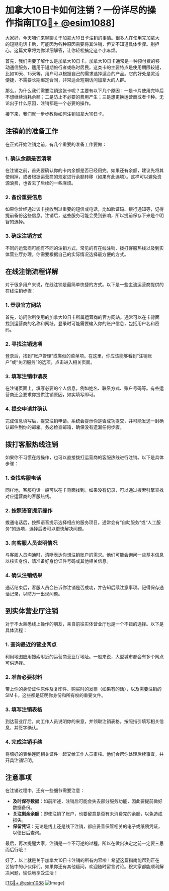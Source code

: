 # 加拿大10日卡如何注销？一份详尽的操作指南[[TG💪+ @esim1088](https://t.me/s/esim1088)]

大家好，今天咱们来聊聊关于加拿大10日卡注销的事情。很多人在使用完加拿大的短期电话卡后，可能因为各种原因需要将其注销，但又不知道具体步骤。别担心，这篇文章将为你详细解答，让你轻松搞定这个小麻烦。

首先，我们需要了解什么是加拿大10日卡。加拿大10日卡通常是一种预付费的移动通信服务，适用于短期旅行者或临时居民。这类卡的主要特点是使用期限较短，比如10天、15天等，用户可以根据自己的需求选择适合的产品。它的好处是灵活便捷，不需要长期绑定合同，非常适合短期访问加拿大的人群。

那么，为什么我们需要注销这张卡呢？主要有以下几个原因：一是卡片使用完毕后不想继续消耗余额；二是防止不必要的费用产生；三是想更换运营商或者卡种。无论出于什么原因，注销都是一个必要的操作。

接下来，我们就一步步教你如何注销加拿大10日卡。

## 注销前的准备工作

在正式开始注销之前，有几个重要的准备工作要做：

### 1. 确认余额是否清零
在注销之前，首先要确认你的卡内余额是否已经用完。如果还有余额，建议先将其使用掉，或者根据运营商的规定进行余额转移（如果有此选项）。这样可以避免资源浪费，也省去了后续的一些麻烦。

### 2. 备份重要信息
如果你曾经通过该卡接收到过重要的短信或电话，比如验证码、银行通知等，记得提前备份这些信息。注销后，这些服务可能会受到影响，所以提前保存下来是个明智的选择。

### 3. 确定注销方式
不同的运营商可能有不同的注销方式，常见的有在线注销、拨打客服热线以及到实体营业厅办理。你需要根据自己的实际情况选择最方便的方式。

## 在线注销流程详解

对于很多用户来说，在线注销是最简单快捷的方式。以下是一些主流运营商提供的在线注销步骤：

### 1. 登录官方网站
首先，访问你所使用的加拿大10日卡所属运营商的官方网站。通常可以在卡背面找到运营商的名称和网址。登录时可能需要输入你的账户信息，包括用户名和密码。

### 2. 寻找注销选项
登录后，找到“账户管理”或类似的菜单项。在这里，你应该能够看到“注销账户”或“关闭服务”的选项。点击进入相关页面。

### 3. 填写注销申请表
在注销页面上，填写必要的个人信息，例如姓名、联系方式、账户号码等。有些运营商还会要求你提供注销原因，如实填写即可。

### 4. 提交申请并确认
完成信息填写后，提交注销申请。系统会提示你是否成功提交，并可能发送一封确认邮件到你的邮箱。务必检查邮箱，确保没有遗漏任何步骤。

## 拨打客服热线注销

如果你不习惯在线操作，也可以直接拨打运营商的客服热线进行注销。以下是具体步骤：

### 1. 查找客服电话
同样地，客服电话一般可以在卡背面找到。如果没有记录，可以通过搜索引擎查找对应运营商的客服热线。

### 2. 按照语音提示操作
拨通电话后，按照语音提示选择相应的服务项目。通常会有“自助服务”或“人工服务”的选项，选择后者可以更快解决问题。

### 3. 向客服人员说明情况
与客服人员沟通时，清晰表达你想注销账户的需求。他们可能会询问一些基本信息以核实身份，请准备好身份证件号码或其他相关信息。

### 4. 确认注销结果
通话结束后，客服人员会告诉你注销是否成功，并告知后续注意事项。记得保存通话记录，以防万一出现问题。

## 到实体营业厅注销

对于不太熟悉线上操作的朋友，亲自前往实体营业厅也是一个不错的选择。以下是具体流程：

### 1. 查询最近的营业网点
利用地图应用搜索附近的运营商营业厅地址。一般来说，大型城市都会有多个网点可供选择。

### 2. 准备必要材料
带上你的身份证件原件及复印件、购买时的发票（如果有的话），以及需要注销的SIM卡。这些都是证明你身份和所有权的重要文件。

### 3. 填写注销表格
到达营业厅后，向工作人员说明你的来意，并领取注销表格。按照指引填写相关信息，并签字确认。

### 4. 完成注销手续
将填好的表格连同相关证件一起交给工作人员审核。他们会帮你处理后续事宜，并开具注销证明。

## 注意事项

在注销过程中，还有一些细节需要注意：

- **及时保存数据**：如前所述，注销后可能会失去部分服务功能，因此要提前做好数据备份。
- **关注剩余余额**：即使注销了账户，也要留意是否有未消费完的余额，以免造成损失。
- **保留凭证**：无论是线上还是线下注销，都应妥善保管相关的电子或纸质凭证，以便日后查询。

最后，再次提醒大家，注销是一个不可逆的过程，所以在做出决定之前一定要三思而后行哦！

好了，以上就是关于加拿大10日卡注销的所有内容啦！希望这篇指南能帮到正在苦恼中的小伙伴们。如果你还有其他疑问，欢迎随时留言讨论。祝大家都能顺利解决问题，愉快地享受生活！

[[TG💪+ @esim1088](https://t.me/s/esim1088) ![Image](https://i.postimg.cc/4NQfJmqS/Snipaste-2025-05-13-00-14-12.png)]